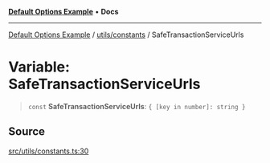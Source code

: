 [**Default Options Example**](../../../README.md) • **Docs**

***

[Default Options Example](../../../modules.md) / [utils/constants](../README.md) / SafeTransactionServiceUrls

# Variable: SafeTransactionServiceUrls

> `const` **SafeTransactionServiceUrls**: `{ [key in number]: string }`

## Source

[src/utils/constants.ts:30](https://github.com/bgd-labs/fe-shared/blob/022d31eeb7e61eeffe2ddf65992458f822122ffc/src/utils/constants.ts#L30)
